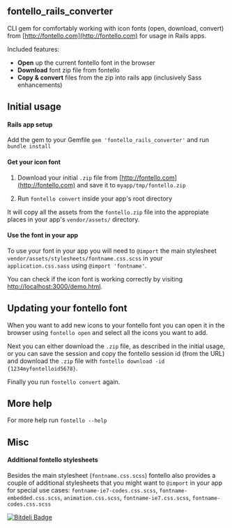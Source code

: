 ## fontello_rails_converter

CLI gem for comfortably working with icon fonts (open, download, convert) from [http://fontello.com](http://fontello.com) for usage in Rails apps.

Included features:

* **Open** up the current fontello font in the browser
* **Download** font zip file from fontello
* **Copy & convert** files from the zip into rails app (inclusively Sass enhancements)


## Initial usage

#### Rails app setup

Add the gem to your Gemfile `gem 'fontello_rails_converter'` and run `bundle install`

#### Get your icon font

1. Download your initial `.zip` file from [http://fontello.com](http://fontello.com) and save it to `myapp/tmp/fontello.zip`

1. Run `fontello convert` inside your app's root directory

It will copy all the assets from the `fontello.zip` file into the appropiate places in your app's `vendor/assets/` directory.

#### Use the font in your app

To use your font in your app you will need to `@import` the main stylesheet `vendor/assets/stylesheets/fontname.css.scss` in your `application.css.sass` using `@import 'fontname'`.

You can check if the icon font is working correctly by visiting [http://localhost:3000/demo.html](http://localhost:3000/demo.html).


## Updating your fontello font

When you want to add new icons to your fontello font you can open it in the browser using `fontello open` and select all the icons you want to add.

Next you can either download the `.zip` file, as described in the initial usage, or you can save the session and copy the fontello session id (from the URL) and download the `.zip` file with `fontello download -id {1234myfontelloid5678}`.

Finally you run `fontello convert` again.

## More help

For more help run `fontello --help`

## Misc

#### Additional fontello stylesheets

Besides the main stylesheet (`fontname.css.scss`) fontello also provides a couple of additional stylesheets that you might want to `@import` in your app for special use cases:  `fontname-ie7-codes.css.scss`, `fontname-embedded.css.scss`, `animation.css.scss`, `fontname-ie7.css.scss`, `fontname-codes.css.scss`


[![Bitdeli Badge](https://d2weczhvl823v0.cloudfront.net/railslove/fontello_rails_converter/trend.png)](https://bitdeli.com/free "Bitdeli Badge")

